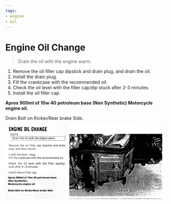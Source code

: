```yaml
---
tags:
- engine
- oil
---
```


# Engine Oil Change

> Drain the oil with the engine warm.

1. Remove the oil filler cap dipstick and drain plug, and drain the oil.
2. Install the drain piug.
3. Fill the crankcase with the recommended oil.
4. Check the oil level with the filler cap/dip stuck after 2-3 minutes.
5. Install the oil filler cap.

**Aprox 900ml of 10w 40 petroleum base (Non Synthetic) Motorcycle engine oil.**

Drain Bolt on Kicker/Rear brake Side.


![Oil Change](../../static/img/Oil-change.jpg)
